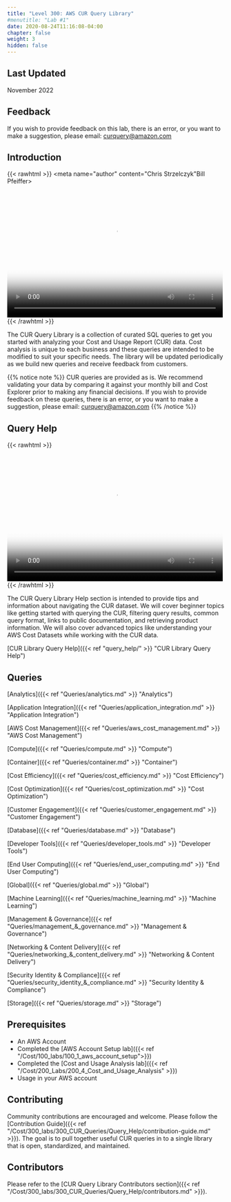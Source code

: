 ```yaml
---
title: "Level 300: AWS CUR Query Library"
#menutitle: "Lab #1"
date: 2020-08-24T11:16:08-04:00
chapter: false
weight: 3
hidden: false
---
```


## Last Updated

November 2022

## Feedback
If you wish to provide feedback on this lab, there is an error, or you want to make a suggestion, please email: curquery@amazon.com

## Introduction
{{< rawhtml >}}
 <meta name="author" content="Chris Strzelczyk"Bill Pfeiffer>
<video width="500" height="308" controls poster="/Cost/300_CUR_Queries/Images/cost-300-cql-intro.png">
  <source src="https://d3h9zoi3eqyz7s.cloudfront.net/Cost/Videos/CURQueryLibraryIntroduction.mp4" type="video/mp4">
  Your browser doesn't support video, or if you're on GitHub head to https://wellarchitectedlabs.com to watch the video.
</video>
{{< /rawhtml >}}

 The CUR Query Library is a collection of curated SQL queries to get you started with analyzing your Cost and Usage Report (CUR) data.  Cost analysis is unique to each business and these queries are intended to be modified to suit your specific needs.  The library will be updated periodically as we build new queries and receive feedback from customers.

{{% notice note %}}
CUR queries are provided as is. We recommend validating your data by comparing it against your monthly bill and Cost Explorer prior to making any financial decisions. If you wish to provide feedback on these queries, there is an error, or you want to make a suggestion, please email: curquery@amazon.com
{{% /notice %}}


## Query Help
{{< rawhtml >}}
<meta name="author" content="Bill Pfeiffer">
<video width="500" height="308" controls poster="/Cost/300_CUR_Queries/Images/cost-300-cql-helper-intro.png">
  <source src="https://d3h9zoi3eqyz7s.cloudfront.net/Cost/Videos/HelperIntroductionVideoFinal.mp4" type="video/mp4">
  Your browser doesn't support video, or if you're on GitHub head to https://wellarchitectedlabs.com to watch the video.
</video>
{{< /rawhtml >}}

The CUR Query Library Help section is intended to provide tips and information about navigating the CUR dataset.  We will cover beginner topics like getting started with querying the CUR, filtering query results, common query format, links to public documentation, and retrieving product information.  We will also cover advanced topics like understanding your AWS Cost Datasets while working with the CUR data.  

[CUR Library Query Help]({{< ref "query_help/" >}} "CUR Library Query Help")

## Queries
[Analytics]({{< ref "Queries/analytics.md" >}} "Analytics")

[Application Integration]({{< ref "Queries/application_integration.md" >}} "Application Integration")

[AWS Cost Management]({{< ref "Queries/aws_cost_management.md" >}} "AWS Cost Management")

[Compute]({{< ref "Queries/compute.md" >}} "Compute")

[Container]({{< ref "Queries/container.md" >}} "Container")

[Cost Efficiency]({{< ref "Queries/cost_efficiency.md" >}} "Cost Efficiency")

[Cost Optimization]({{< ref "Queries/cost_optimization.md" >}} "Cost Optimization")

[Customer Engagement]({{< ref "Queries/customer_engagement.md" >}} "Customer Engagement")

[Database]({{< ref "Queries/database.md" >}} "Database")

[Developer Tools]({{< ref "Queries/developer_tools.md" >}} "Developer Tools") 

[End User Computing]({{< ref "Queries/end_user_computing.md" >}} "End User Computing")

[Global]({{< ref "Queries/global.md" >}} "Global")

[Machine Learning]({{< ref "Queries/machine_learning.md" >}} "Machine Learning")

[Management & Governance]({{< ref "Queries/management_&_governance.md" >}} "Management & Governance")

[Networking & Content Delivery]({{< ref "Queries/networking_&_content_delivery.md" >}} "Networking & Content Delivery")

[Security Identity & Compliance]({{< ref "Queries/security_identity_&_compliance.md" >}} "Security Identity & Compliance")

[Storage]({{< ref "Queries/storage.md" >}} "Storage")


## Prerequisites
- An AWS Account
- Completed the [AWS Account Setup lab]({{< ref "/Cost/100_labs/100_1_aws_account_setup">}})
- Completed the [Cost and Usage Analysis lab]({{< ref "/Cost/200_Labs/200_4_Cost_and_Usage_Analysis" >}})
- Usage in your AWS account

## Contributing

Community contributions are encouraged and welcome.  Please follow the [Contribution Guide]({{< ref "/Cost/300_labs/300_CUR_Queries/Query_Help/contribution-guide.md" >}}). The goal is to pull together useful CUR queries in to a single library that is open, standardized, and maintained.

## Contributors
Please refer to the [CUR Query Library Contributors section]({{< ref "/Cost/300_labs/300_CUR_Queries/Query_Help/contributors.md" >}}).
